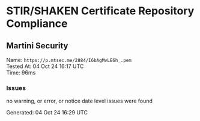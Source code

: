 # STIR/SHAKEN Certificate Repository Compliance

## Martini Security

Name: `https://p.mtsec.me/2884/I6bAgMvLE6h_.pem`\
Tested At: 04 Oct 24 16:17 UTC\
Time: 96ms

### Issues

no warning, or error, or notice date level issues were found

Generated: 04 Oct 24 16:29 UTC